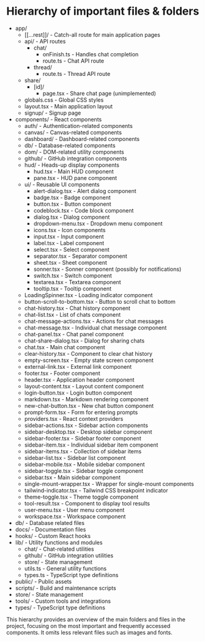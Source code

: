 # Hierarchy of important files & folders

- app/
  - [[...rest]]/ - Catch-all route for main application pages
  - api/ - API routes
    - chat/
      - onFinish.ts - Handles chat completion
      - route.ts - Chat API route
    - thread/
      - route.ts - Thread API route
  - share/
    - [id]/
      - page.tsx - Share chat page (unimplemented)
  - globals.css - Global CSS styles
  - layout.tsx - Main application layout
  - signup/ - Signup page
- components/ - React components
  - auth/ - Authentication-related components
  - canvas/ - Canvas-related components
  - dashboard/ - Dashboard-related components
  - db/ - Database-related components
  - dom/ - DOM-related utility components
  - github/ - GitHub integration components
  - hud/ - Heads-up display components
    - hud.tsx - Main HUD component
    - pane.tsx - HUD pane component
  - ui/ - Reusable UI components
    - alert-dialog.tsx - Alert dialog component
    - badge.tsx - Badge component
    - button.tsx - Button component
    - codeblock.tsx - Code block component
    - dialog.tsx - Dialog component
    - dropdown-menu.tsx - Dropdown menu component
    - icons.tsx - Icon components
    - input.tsx - Input component
    - label.tsx - Label component
    - select.tsx - Select component
    - separator.tsx - Separator component
    - sheet.tsx - Sheet component
    - sonner.tsx - Sonner component (possibly for notifications)
    - switch.tsx - Switch component
    - textarea.tsx - Textarea component
    - tooltip.tsx - Tooltip component
  - LoadingSpinner.tsx - Loading indicator component
  - button-scroll-to-bottom.tsx - Button to scroll chat to bottom
  - chat-history.tsx - Chat history component
  - chat-list.tsx - List of chats component
  - chat-message-actions.tsx - Actions for chat messages
  - chat-message.tsx - Individual chat message component
  - chat-panel.tsx - Chat panel component
  - chat-share-dialog.tsx - Dialog for sharing chats
  - chat.tsx - Main chat component
  - clear-history.tsx - Component to clear chat history
  - empty-screen.tsx - Empty state screen component
  - external-link.tsx - External link component
  - footer.tsx - Footer component
  - header.tsx - Application header component
  - layout-content.tsx - Layout content component
  - login-button.tsx - Login button component
  - markdown.tsx - Markdown rendering component
  - new-chat-button.tsx - New chat button component
  - prompt-form.tsx - Form for entering prompts
  - providers.tsx - React context providers
  - sidebar-actions.tsx - Sidebar action components
  - sidebar-desktop.tsx - Desktop sidebar component
  - sidebar-footer.tsx - Sidebar footer component
  - sidebar-item.tsx - Individual sidebar item component
  - sidebar-items.tsx - Collection of sidebar items
  - sidebar-list.tsx - Sidebar list component
  - sidebar-mobile.tsx - Mobile sidebar component
  - sidebar-toggle.tsx - Sidebar toggle component
  - sidebar.tsx - Main sidebar component
  - single-mount-wrapper.tsx - Wrapper for single-mount components
  - tailwind-indicator.tsx - Tailwind CSS breakpoint indicator
  - theme-toggle.tsx - Theme toggle component
  - tool-result.tsx - Component to display tool results
  - user-menu.tsx - User menu component
  - workspace.tsx - Workspace component
- db/ - Database related files
- docs/ - Documentation files
- hooks/ - Custom React hooks
- lib/ - Utility functions and modules
  - chat/ - Chat-related utilities
  - github/ - GitHub integration utilities
  - store/ - State management
  - utils.ts - General utility functions
  - types.ts - TypeScript type definitions
- public/ - Public assets
- scripts/ - Build and maintenance scripts
- store/ - State management
- tools/ - Custom tools and integrations
- types/ - TypeScript type definitions

This hierarchy provides an overview of the main folders and files in the project, focusing on the most important and frequently accessed components. It omits less relevant files such as images and fonts.